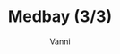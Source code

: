 ---
media: "images/rounds/round_2/medbay_3.png"
media_type: image
type: art
title: Medbay (3/3)
author: [Vanni]
desc: Round 2 heralded the construction of Medbay, complete with <s>kitchen blender</s> enzymatic reclaimer.
---